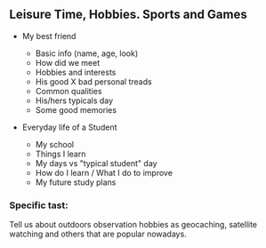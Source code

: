 ## Leisure Time, Hobbies. Sports and Games

* My best friend
  * Basic info (name, age, look)
  * How did we meet
  * Hobbies and interests
  * His good X bad personal treads
  * Common qualities
  * His/hers typicals day
  * Some good memories
  
* Everyday life of a Student
  * My school
  * Things I learn
  * My days vs "typical student" day
  * How do I learn / What I do to improve
  * My future study plans

### Specific tast:
Tell us about outdoors observation hobbies as geocaching, satellite watching and others that are popular nowadays. 